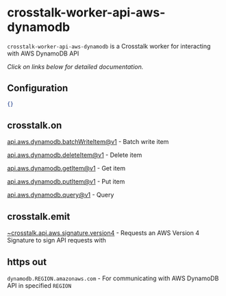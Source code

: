 crosstalk-worker-api-aws-dynamodb
=================================

`crosstalk-worker-api-aws-dynamodb` is a Crosstalk worker for interacting with AWS DynamoDB API

_Click on links below for detailed documentation._

## Configuration

```json
{}
```

## crosstalk.on

[api.aws.dynamodb.batchWriteItem@v1](https://github.com/crosstalk/crosstalk-worker-api-aws-dynamodb/wiki/api.aws.dynamodb.batchWriteItem@v1) - Batch write item

[api.aws.dynamodb.deleteItem@v1](https://github.com/crosstalk/crosstalk-worker-api-aws-dynamodb/wiki/api.aws.dynamodb.deleteItem@v1) - Delete item

[api.aws.dynamodb.getItem@v1](https://github.com/crosstalk/crosstalk-worker-api-aws-dynamodb/wiki/api.aws.dynamodb.getItem@v1) - Get item

[api.aws.dynamodb.putItem@v1](https://github.com/crosstalk/crosstalk-worker-api-aws-dynamodb/wiki/api.aws.dynamodb.putItem@v1) - Put item

[api.aws.dynamodb.query@v1](https://github.com/crosstalk/crosstalk-worker-api-aws-dynamodb/wiki/api.aws.dynamodb.query@v1) - Query

## crosstalk.emit

[~crosstalk.api.aws.signature.version4](https://github.com/crosstalk/crosstalk-worker-api-aws-signature-version4/wiki/api.aws.signature.version4) - Requests an AWS Version 4 Signature to sign API requests with

## https out

`dynamodb.REGION.amazonaws.com` - For communicating with AWS DynamoDB API in specified `REGION`

